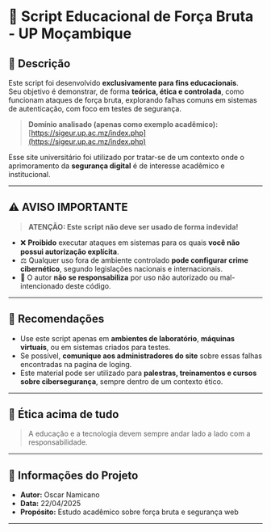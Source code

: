 # 🔐 Script Educacional de Força Bruta - UP Moçambique

## 📘 Descrição

Este script foi desenvolvido **exclusivamente para fins educacionais**.  
Seu objetivo é demonstrar, de forma **teórica, ética e controlada**, como funcionam ataques de força bruta, explorando falhas comuns em sistemas de autenticação, com foco em testes de segurança.

> **Domínio analisado (apenas como exemplo acadêmico):**  
> [https://sigeur.up.ac.mz/index.php](https://sigeur.up.ac.mz/index.php)

Esse site universitário foi utilizado por tratar-se de um contexto onde o aprimoramento da **segurança digital** é de interesse acadêmico e institucional.

---

## ⚠️ AVISO IMPORTANTE

> **ATENÇÃO: Este script não deve ser usado de forma indevida!**

- ❌ **Proibido** executar ataques em sistemas para os quais **você não possui autorização explícita**.
- ⚖️ Qualquer uso fora de ambiente controlado **pode configurar crime cibernético**, segundo legislações nacionais e internacionais.
- 🛑 O autor **não se responsabiliza** por uso não autorizado ou mal-intencionado deste código.

---

## 🧪 Recomendações

- Use este script apenas em **ambientes de laboratório**, **máquinas virtuais**, ou em sistemas criados para testes.
- Se possível, **comunique aos administradores do site** sobre essas falhas encontradas na pagina de loging.
- Este material pode ser utilizado para **palestras, treinamentos e cursos sobre cibersegurança**, sempre dentro de um contexto ético.

---

## 🤝 Ética acima de tudo

> A educação e a tecnologia devem sempre andar lado a lado com a responsabilidade.

---

## 📄 Informações do Projeto

- **Autor:** Oscar Namicano  
- **Data:** 22/04/2025  
- **Propósito:** Estudo acadêmico sobre força bruta e segurança web  

---